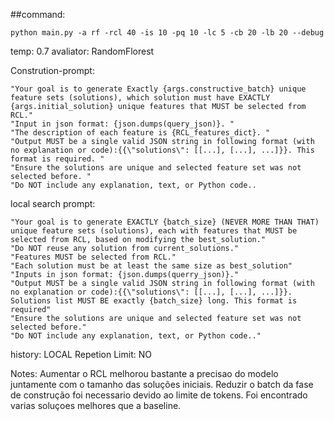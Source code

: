 ##command:

```script
python main.py -a rf -rcl 40 -is 10 -pq 10 -lc 5 -cb 20 -lb 20 --debug
```
temp: 0.7
avaliator: RandomFlorest

Constrution-prompt:
```
"Your goal is to generate Exactly {args.constructive_batch} unique feature sets (solutions), which solution must have EXACTLY {args.initial_solution} unique features that MUST be selected from RCL."
"Input in json format: {json.dumps(query_json)}. "
"The description of each feature is {RCL_features_dict}. "
"Output MUST be a single valid JSON string in following format (with no explanation or code):{{\"solutions\": [[...], [...], ...]}}. This format is required. "
"Ensure the solutions are unique and selected feature set was not selected before. "
"Do NOT include any explanation, text, or Python code.. 
```
local search prompt:
```
"Your goal is to generate EXACTLY {batch_size} (NEVER MORE THAN THAT) unique feature sets (solutions), each with features that MUST be selected from RCL, based on modifying the best_solution."
"Do NOT reuse any solution from current_solutions."
"Features MUST be selected from RCL."
"Each solution must be at least the same size as best_solution"
"Inputs in json format: {json.dumps(querry_json)}."
"Output MUST be a single valid JSON string in following format (with no explanation or code):{{\"solutions\": [[...], [...], ...]}}. Solutions list MUST BE exactly {batch_size} long. This format is required"
"Ensure the solutions are unique and selected feature set was not selected before."
"Do NOT include any explanation, text, or Python code.."
```

history: LOCAL
Repetion Limit: NO

Notes: Aumentar o  RCL melhorou bastante a precisao do modelo juntamente com o tamanho das soluções iniciais. Reduzir o batch da fase de construção foi  necessario devido ao limite de tokens. Foi encontrado varias soluçoes melhores que a baseline. 